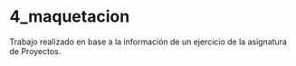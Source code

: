 # 4_maquetacion
Trabajo realizado en base a la información de un ejercicio de la asignatura de Proyectos.
